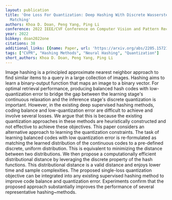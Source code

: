 ```yaml
---
layout: publication
title: 'One Loss For Quantization: Deep Hashing With Discrete Wasserstein Distributional
  Matching'
authors: Khoa D. Doan, Peng Yang, Ping Li
conference: 2022 IEEE/CVF Conference on Computer Vision and Pattern Recognition (CVPR)
year: 2022
bibkey: doan2022one
citations: 38
additional_links: [{name: Paper, url: 'https://arxiv.org/abs/2205.15721'}]
tags: ["CVPR", "Hashing Methods", "Neural Hashing", "Quantization"]
short_authors: Khoa D. Doan, Peng Yang, Ping Li
---
```

Image hashing is a principled approximate nearest neighbor approach to find
similar items to a query in a large collection of images. Hashing aims to learn
a binary-output function that maps an image to a binary vector. For optimal
retrieval performance, producing balanced hash codes with low-quantization
error to bridge the gap between the learning stage's continuous relaxation and
the inference stage's discrete quantization is important. However, in the
existing deep supervised hashing methods, coding balance and low-quantization
error are difficult to achieve and involve several losses. We argue that this
is because the existing quantization approaches in these methods are
heuristically constructed and not effective to achieve these objectives. This
paper considers an alternative approach to learning the quantization
constraints. The task of learning balanced codes with low quantization error is
re-formulated as matching the learned distribution of the continuous codes to a
pre-defined discrete, uniform distribution. This is equivalent to minimizing
the distance between two distributions. We then propose a computationally
efficient distributional distance by leveraging the discrete property of the
hash functions. This distributional distance is a valid distance and enjoys
lower time and sample complexities. The proposed single-loss quantization
objective can be integrated into any existing supervised hashing method to
improve code balance and quantization error. Experiments confirm that the
proposed approach substantially improves the performance of several
representative hashing~methods.